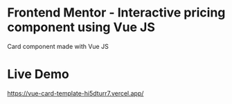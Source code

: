 # Frontend Mentor - Interactive pricing component using Vue JS

Card component made with Vue JS

# Live Demo

<a href="https://vue-card-template-hi5dturr7.vercel.app/">https://vue-card-template-hi5dturr7.vercel.app/<a>